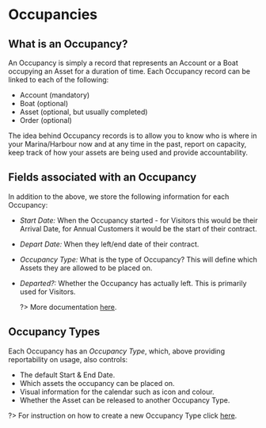 # Occupancies #

## What is an Occupancy? ##
An Occupancy is simply a record that represents an Account or a Boat occupying an Asset for a duration of time.  Each Occupancy record can be linked to each of the following:

- Account (mandatory)
- Boat (optional)
- Asset (optional, but usually completed)
- Order (optional)

The idea behind Occupancy records is to allow you to know who is where in your Marina/Harbour now and at any time in the past, report on capacity, keep track of how your assets are being used and provide accountability.

## Fields associated with an Occupancy ##
In addition to the above, we store the following information for each Occupancy:

- *Start Date:*  When the Occupancy started - for Visitors this would be their Arrival Date, for Annual Customers it would be the start of their contract.

- *Depart Date:* When they left/end date of their contract.

- *Occupancy Type:*  What is the type of Occupancy?  This will define which Assets they are allowed to be placed on.

- *Departed?:* Whether the Occupancy has actually left.  This is primarily used for Visitors.  

  ?> More documentation [here](visitors/VisitorDepart).

## Occupancy Types ##
Each Occupancy has an *Occupancy Type*, which, above providing reportability on usage, also controls:

- The default Start & End Date.
- Which assets the occupancy can be placed on.
- Visual information for the calendar such as icon and colour.
- Whether the Asset can be released to another Occupancy Type.

?> For instruction on how to create a new Occupancy Type click [here](Administration/OccupancyTypes).

